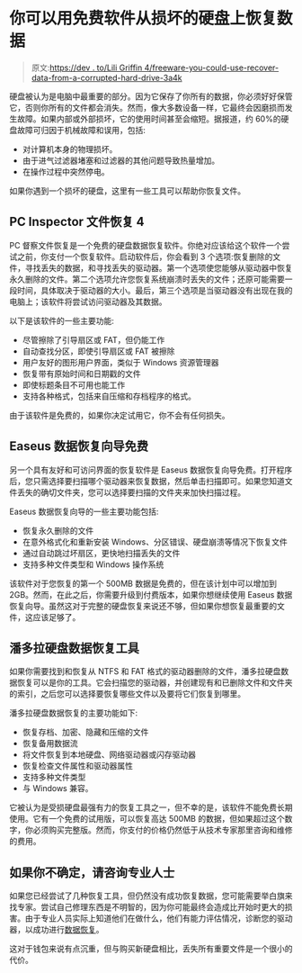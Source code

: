 # 你可以用免费软件从损坏的硬盘上恢复数据

> 原文:[https://dev . to/Lili Griffin 4/freeware-you-could-use-recover-data-from-a-corrupted-hard-drive-3a4k](https://dev.to/liligriffin4/freeware-you-could-use-to-recover-data-from-a-corrupted-hard-drive-3a4k)

硬盘被认为是电脑中最重要的部分。因为它保存了你所有的数据，你必须好好保管它，否则你所有的文件都会消失。然而，像大多数设备一样，它最终会因磨损而发生故障。如果内部或外部损坏，它的使用时间甚至会缩短。据报道，约 60%的硬盘故障可归因于机械故障和误用，包括:

*   对计算机本身的物理损坏。
*   由于进气过滤器堵塞和过滤器的其他问题导致热量增加。
*   在操作过程中突然停电。

如果你遇到一个损坏的硬盘，这里有一些工具可以帮助你恢复文件。

## PC Inspector 文件恢复 4

PC 督察文件恢复是一个免费的硬盘数据恢复软件。你绝对应该给这个软件一个尝试之前，你支付一个恢复软件。启动软件后，你会看到 3 个选项:恢复删除的文件，寻找丢失的数据，和寻找丢失的驱动器。第一个选项使您能够从驱动器中恢复永久删除的文件。第二个选项允许您恢复系统崩溃时丢失的文件；还原可能需要一段时间，具体取决于驱动器的大小。最后，第三个选项是当驱动器没有出现在我的电脑上；该软件将尝试访问驱动器及其数据。

以下是该软件的一些主要功能:

*   尽管擦除了引导扇区或 FAT，但仍能工作
*   自动查找分区，即使引导扇区或 FAT 被擦除
*   用户友好的图形用户界面，类似于 Windows 资源管理器
*   恢复带有原始时间和日期戳的文件
*   即使标题条目不可用也能工作
*   支持各种格式，包括来自压缩和存档程序的格式。

由于该软件是免费的，如果你决定试用它，你不会有任何损失。

## Easeus 数据恢复向导免费

另一个具有友好和可访问界面的恢复软件是 Easeus 数据恢复向导免费。打开程序后，您只需选择要扫描哪个驱动器来恢复数据，然后单击扫描即可。如果您知道文件丢失的确切文件夹，您可以选择要扫描的文件夹来加快扫描过程。

Easeus 数据恢复向导的一些主要功能包括:

*   恢复永久删除的文件
*   在意外格式化和重新安装 Windows、分区错误、硬盘崩溃等情况下恢复文件
*   通过自动跳过坏扇区，更快地扫描丢失的文件
*   支持多种文件类型和 Windows 操作系统

该软件对于您恢复的第一个 500MB 数据是免费的，但在该计划中可以增加到 2GB。然而，在此之后，你需要升级到付费版本，如果你想继续使用 Easeus 数据恢复向导。虽然这对于完整的硬盘恢复来说还不够，但如果你想恢复最重要的文件，这应该足够了。

## 潘多拉硬盘数据恢复工具

如果你需要找到和恢复从 NTFS 和 FAT 格式的驱动器删除的文件，潘多拉硬盘数据恢复可以是你的工具。它会扫描您的驱动器，并创建现有和已删除文件和文件夹的索引，之后您可以选择要恢复哪些文件以及要将它们恢复到哪里。

潘多拉硬盘数据恢复的主要功能如下:

*   恢复存档、加密、隐藏和压缩的文件
*   恢复备用数据流
*   将文件恢复到本地硬盘、网络驱动器或闪存驱动器
*   恢复检查文件属性和驱动器属性
*   支持多种文件类型
*   与 Windows 兼容。

它被认为是受损硬盘最强有力的恢复工具之一，但不幸的是，该软件不能免费长期使用。它有一个免费的试用版，可以恢复高达 500MB 的数据，但如果超过这个数字，你必须购买完整版。然而，你支付的价格仍然低于从技术专家那里咨询和维修的费用。

## 如果你不确定，请咨询专业人士

如果您已经尝试了几种恢复工具，但仍然没有成功恢复数据，您可能需要举白旗来找专家。尝试自己修理东西是不明智的，因为你可能最终会造成比开始时更大的损害。由于专业人员实际上知道他们在做什么，他们有能力评估情况，诊断您的驱动器，以成功进行[数据恢复](https://www.easyrecovery.co.uk/)。

这对于钱包来说有点沉重，但与购买新硬盘相比，丢失所有重要文件是一个很小的代价。